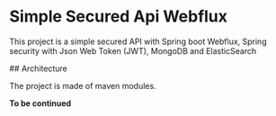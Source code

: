 # Simple Secured Api Webflux

This project is a simple secured API with Spring boot Webflux, Spring security with Json Web Token (JWT), MongoDB and ElasticSearch

## Architecture

The project is made of maven modules.

**To be continued**